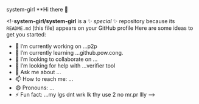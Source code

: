 system-girl
**Hi there 👋

<!-**system-girl/system-girl** is a ✨ _special_ ✨ repository because its `README.md` (this file) appears on your GitHub profile
Here are some ideas to get you started:

- 🔭 I’m currently working on ...p2p
- 🌱 I’m currently learning ...github.pow.cong.
- 👯 I’m looking to collaborate on ...
- 🤔 I’m looking for help with ...verifier tool
- 💬 Ask me about ...
- 📫 How to reach me: ...
- 😄 Pronouns: ...
- ⚡ Fun fact: ...my lgs dnt wrk lk thy use 2 no mr.pr llly
-->
